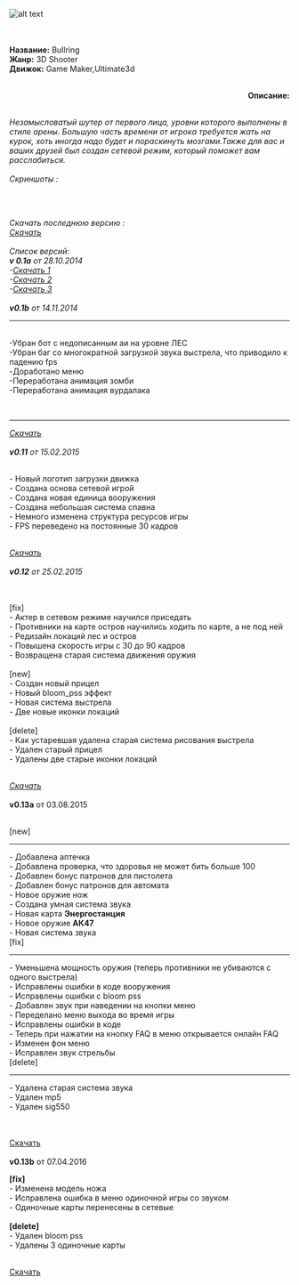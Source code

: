 ![alt text](http://gamemaker.ucoz.com/_fr/6/s4736766.jpg)

<p><br /><br /><strong>Название:</strong>&nbsp;Bullring<br /><strong>Жанр:</strong>&nbsp;3D Shooter<br /><strong>Движок:</strong>&nbsp;Game Maker,Ultimate3d<br /><br /></p>
<div align="right"><strong>Описание:</strong></div>
<p><br /><em>Незамысловатый шутер от первого лица, уровни которого выполнены в стиле арены. Большую часть времени от игрока требуется жать на курок, хоть иногда надо будет и пораскинуть мозгами.Также для вас и ваших друзей был создан сетевой режим, который поможет вам расслабиться.</em><br /><br /><em>Скриншоты :</em></p>
<div align="justify"><a class="link" title="http://radikal.ru/fp/30a51244c95b46e28c719979fbb673c9" href="http://gamemaker.ucoz.com/go?http://radikal.ru/fp/30a51244c95b46e28c719979fbb673c9" target="_blank" rel="nofollow noopener"><img src="http://s018.radikal.ru/i519/1502/c0/d5b6166a671dt.jpg" alt="" border="0" /></a><br /><a class="link" title="http://radikal.ru/fp/173ae66d457f482c84777489a2c90e48" href="http://gamemaker.ucoz.com/go?http://radikal.ru/fp/173ae66d457f482c84777489a2c90e48" target="_blank" rel="nofollow noopener"><img src="http://s017.radikal.ru/i440/1502/f5/5db27fe932d1t.jpg" alt="" border="0" /></a><br /><a class="link" title="http://radikal.ru/fp/3b933aff9a21449a987ec326a67ddac1" href="http://gamemaker.ucoz.com/go?http://radikal.ru/fp/3b933aff9a21449a987ec326a67ddac1" target="_blank" rel="nofollow noopener"><img src="http://s015.radikal.ru/i332/1502/8e/59ed92cea2c3t.jpg" alt="" border="0" /></a></div>
<p><br /><br /><em>Скачать последнюю версию :<br /><a class="link" title="https://drive.google.com/file/d/0B22jaXx1KhWiZ0g5amh6Y3NfeGs/view" href="http://gamemaker.ucoz.com/go?https://drive.google.com/file/d/0B22jaXx1KhWiZ0g5amh6Y3NfeGs/view" target="_blank" rel="nofollow noopener">Скачать</a><br /><br />Список версий:<br /><strong>v 0.1a</strong>&nbsp;от 28.10.2014<br />-<a class="link" title="http://sttt912.spaces.ru/files/?r=main%2Fview&amp;Li=-7584298&amp;Lii=53592433&amp;Link_id=669812&amp;Lt=1&amp;Read=53592433&amp;Sn=1&amp;sid=::sid::" href="http://gamemaker.ucoz.com/go?http://sttt912.spaces.ru/files/?r=main%2Fview&amp;Li=-7584298&amp;Lii=53592433&amp;Link_id=669812&amp;Lt=1&amp;Read=53592433&amp;Sn=1&amp;sid=::sid::" target="_blank" rel="nofollow noopener">Скачать 1</a><br />-<a class="link" title="http://adf.ly/u8Pmd" href="http://gamemaker.ucoz.com/go?http://adf.ly/u8Pmd" target="_blank" rel="nofollow noopener">Скачать 2</a><br />-<a class="link" title="http://adf.ly/u8PyN" href="http://gamemaker.ucoz.com/go?http://adf.ly/u8PyN" target="_blank" rel="nofollow noopener">Скачать 3</a><br /><br /><strong>v0.1b</strong>&nbsp;от 14.11.2014</em></p>
<hr />
<div id="uSpoilerLLXHwD" class="uSpoilerOpened">
<div class="uSpoilerText"><br />-Убран бот с недописанным аи на уровне ЛЕС<br />-Убран баг со многократной загрузкой звука выстрела, что приводило к падению fps<br />-Доработано меню<br />-Переработана анимация зомби<br />-Переработана анимация вурдалака</div>
</div>
<p><em>&nbsp;</em></p>
<hr />
<p><em><a class="link" title="https://yadi.sk/d/jBtzGLZwchSUY" href="http://gamemaker.ucoz.com/go?https://yadi.sk/d/jBtzGLZwchSUY" target="_blank" rel="nofollow noopener">Скачать</a><br /><br /><strong>v0.11</strong>&nbsp;от 15.02.2015<br /><br /></em></p>
<div id="uSpoiler_26erZ" class="uSpoilerOpened">
<div class="uSpoilerText">- Новый логотип загрузки движка<br />- Создана основа сетевой игрой<br />- Создана новая единица вооружения<br />- Создана небольшая система спавна<br />- Немного изменена структура ресурсов игры<br />- FPS переведено на постоянные 30 кадров</div>
</div>
<p><em><br /><a class="link" title="https://yadi.sk/d/hEMRn39_ege89" href="http://gamemaker.ucoz.com/go?https://yadi.sk/d/hEMRn39_ege89" target="_blank" rel="nofollow noopener">Скачать</a><br /><br /><strong>v0.12</strong>&nbsp;от 25.02.2015<br /><br /></em></p>
<div id="uSpoilerepSyLq" class="uSpoilerOpened">
<div class="uSpoilerButBl">&nbsp;</div>
<div class="uSpoilerText">[fix]</div>
<div class="uSpoilerText">- Актер в сетевом режиме научился приседать<br />- Противники на карте остров научились ходить по карте, а не под ней<br />- Редизайн локаций лес и остров<br />- Повышена скорость игры с 30 до 90 кадров<br />- Возвращена старая система движения оружия<br /><br />[new]</div>
<div class="uSpoilerText">- Создан новый прицел<br />- Новый bloom_pss эффект<br />- Новая система выстрела<br />- Две новые иконки локаций<br /><br />[delete]</div>
<div class="uSpoilerText">- Как устаревшая удалена старая система рисования выстрела<br />- Удален старый прицел<br />- Удалены две старые иконки локаций</div>
</div>
<p><em><br /><a class="link" title="https://yadi.sk/d/7FN-X4tFeriJb" href="http://gamemaker.ucoz.com/go?https://yadi.sk/d/7FN-X4tFeriJb" target="_blank" rel="nofollow noopener">Скачать</a></em><br /><br /><strong>v0.13a</strong>&nbsp;от 03.08.2015</p>
<div id="uSpoiler9TSu7U" class="uSpoilerOpened">
<div class="uSpoilerButBl">&nbsp;</div>
<div class="uSpoilerText">[new]<hr />- Добавлена аптечка<br />- Добавлена проверка, что здоровья не может бить больше 100<br />- Добавлен бонус патронов для пистолета<br />- Добавлен бонус патронов для автомата<br />- Новое оружие нож<br />- Создана умная система звука<br />- Новая карта&nbsp;<strong>Энергостанция</strong><br />- Новое оружие&nbsp;<strong>АК47</strong><br />- Новая система звука<br />[fix]<hr />- Уменьшена мощность оружия (теперь противники не убиваются с одного выстрела)<br />- Исправлены ошибки в коде вооружения<br />- Исправлены ошибки с bloom pss<br />- Добавлен звук при наведении на кнопки меню<br />- Переделано меню выхода во время игры<br />- Исправлены ошибки в коде<br />- Теперь при нажатии на кнопку FAQ в меню открывается онлайн FAQ<br />- Изменен фон меню<br />- Исправлен звук стрельбы<br />[delete]<hr />- Удалена старая система звука<br />- Удален mp5<br />- Удален sig550</div>
</div>
<p><br /><br /><a class="link" title="http://bullring.esy.es/download.html" href="http://gamemaker.ucoz.com/go?http://bullring.esy.es/download.html" target="_blank" rel="nofollow noopener">Скачать</a><br /><br /><strong>v0.13b</strong>&nbsp;от 07.04.2016</p>
<div id="uSpoileroN47h6" class="uSpoilerOpened">
<div class="uSpoilerText"><strong>[fix]</strong><br />- Изменена модель ножа<br />- Исправлена ошибка в меню одиночной игры со звуком<br />- Одиночные карты перенесены в сетевые<br /><br /><strong>[delete]</strong><br />- Удален bloom pss<br />- Удалены 3 одиночные карты</div>
</div>
<p><br /><a class="link" title="https://drive.google.com/file/d/0B22jaXx1KhWiZ0g5amh6Y3NfeGs/view" href="http://gamemaker.ucoz.com/go?https://drive.google.com/file/d/0B22jaXx1KhWiZ0g5amh6Y3NfeGs/view" target="_blank" rel="nofollow noopener">Скачать</a></p>
